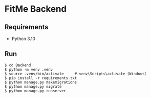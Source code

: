 # FitMe Backend

## Requirements

 - Python 3.10

## Run

```shell
$ cd Backend
$ python -m venv .venv
$ source .venv/bin/activate     #.venv\Scripts\activate (Windows)
$ pip install -r requirements.txt
$ python manage.py makemigrations
$ python manage.py migrate
$ python manage.py runserver
```